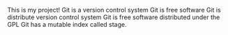This is my project!
Git is a version control system
Git is free software
Git is distribute version control system
Git is free software distributed under the GPL 
Git has a mutable index called stage.